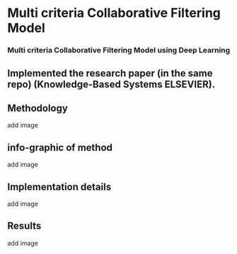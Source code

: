 # Multi criteria Collaborative Filtering Model
### Multi criteria Collaborative Filtering Model using Deep Learning

## Implemented the research paper (in the same repo) (Knowledge-Based Systems ELSEVIER).

## Methodology
add image

## info-graphic of method
add image

## Implementation details
add image

## Results
add image
